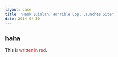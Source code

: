 ```yaml
---
layout: case
title: "Hank Quinlan, Horrible Cop, Launches Site"
date: 2014-04-30
---
```



## haha

This is <span style="color: red">written in red</span>.